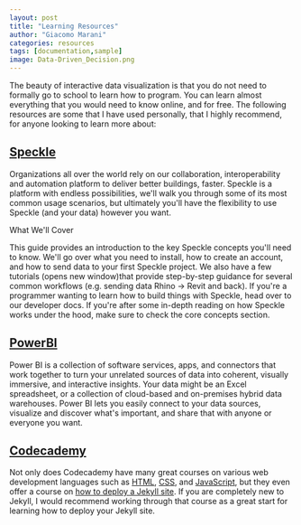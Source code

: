 ```yaml
---
layout: post
title: "Learning Resources"
author: "Giacomo Marani"
categories: resources
tags: [documentation,sample]
image: Data-Driven_Decision.png
---
```


The beauty of interactive data visualization is that you do not need to formally go to school to learn how to program. You can learn almost everything that you would need to know online, and for free. The following resources are some that I have used personally, that I highly recommend, for anyone looking to learn more about:

## [Speckle](https://speckle.guide/)

Organizations all over the world rely on our collaboration, interoperability and automation platform to deliver better buildings, faster. Speckle is a platform with endless possibilities, we'll walk you through some of its most common usage scenarios, but ultimately you'll have the flexibility to use Speckle (and your data) however you want.

What We'll Cover

This guide provides an introduction to the key Speckle concepts you'll need to know. We'll go over what you need to install, how to create an account, and how to send data to your first Speckle project.
We also have a few tutorials (opens new window)that provide step-by-step guidance for several common workflows (e.g. sending data Rhino -> Revit and back).
If you're a programmer wanting to learn how to build things with Speckle, head over to our developer docs. If you're after some in-depth reading on how Speckle works under the hood, make sure to check the core concepts section.

## [PowerBI](https://learn.microsoft.com/it-it/power-bi/)

Power BI is a collection of software services, apps, and connectors that work together to turn your unrelated sources of data into coherent, visually immersive, and interactive insights. Your data might be an Excel spreadsheet, or a collection of cloud-based and on-premises hybrid data warehouses. Power BI lets you easily connect to your data sources, visualize and discover what's important, and share that with anyone or everyone you want.

## [Codecademy](https://www.codecademy.com/)

Not only does Codecademy have many great courses on various web development languages such as [HTML](https://www.codecademy.com/learn/learn-html), [CSS](https://www.codecademy.com/learn/learn-css), and [JavaScript](https://www.codecademy.com/learn/introduction-to-javascript), but they even offer a course on [how to deploy a Jekyll site](https://www.codecademy.com/learn/deploy-a-website). If you are completely new to Jekyll, I would recommend working through that course as a great start for learning how to deploy your Jekyll site.